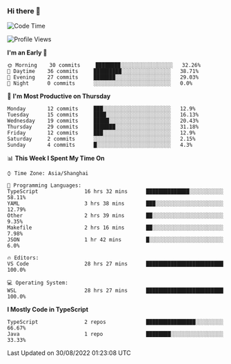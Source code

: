 ### Hi there 👋

<!--
**waynelwz/waynelwz** is a ✨ _special_ ✨ repository because its `README.md` (this file) appears on your GitHub profile.

Here are some ideas to get you started:

- 🔭 I’m currently working on ...
- 🌱 I’m currently learning ...
- 👯 I’m looking to collaborate on ...
- 🤔 I’m looking for help with ...
- 💬 Ask me about ...
- 📫 How to reach me: ...
- 😄 Pronouns: ...
- ⚡ Fun fact: ...
-->

<!--START_SECTION:waka-->
![Code Time](http://img.shields.io/badge/Code%20Time-381%20hrs%2047%20mins-blue)

![Profile Views](http://img.shields.io/badge/Profile%20Views-1-blue)

**I'm an Early 🐤** 

```text
🌞 Morning    30 commits     ████████░░░░░░░░░░░░░░░░░   32.26% 
🌆 Daytime    36 commits     █████████░░░░░░░░░░░░░░░░   38.71% 
🌃 Evening    27 commits     ███████░░░░░░░░░░░░░░░░░░   29.03% 
🌙 Night      0 commits      ░░░░░░░░░░░░░░░░░░░░░░░░░   0.0%

```
📅 **I'm Most Productive on Thursday** 

```text
Monday       12 commits     ███░░░░░░░░░░░░░░░░░░░░░░   12.9% 
Tuesday      15 commits     ████░░░░░░░░░░░░░░░░░░░░░   16.13% 
Wednesday    19 commits     █████░░░░░░░░░░░░░░░░░░░░   20.43% 
Thursday     29 commits     ███████░░░░░░░░░░░░░░░░░░   31.18% 
Friday       12 commits     ███░░░░░░░░░░░░░░░░░░░░░░   12.9% 
Saturday     2 commits      ░░░░░░░░░░░░░░░░░░░░░░░░░   2.15% 
Sunday       4 commits      █░░░░░░░░░░░░░░░░░░░░░░░░   4.3%

```


📊 **This Week I Spent My Time On** 

```text
⌚︎ Time Zone: Asia/Shanghai

💬 Programming Languages: 
TypeScript               16 hrs 32 mins      ██████████████░░░░░░░░░░░   58.11% 
YAML                     3 hrs 38 mins       ███░░░░░░░░░░░░░░░░░░░░░░   12.79% 
Other                    2 hrs 39 mins       ██░░░░░░░░░░░░░░░░░░░░░░░   9.35% 
Makefile                 2 hrs 16 mins       ██░░░░░░░░░░░░░░░░░░░░░░░   7.98% 
JSON                     1 hr 42 mins        █░░░░░░░░░░░░░░░░░░░░░░░░   6.0%

🔥 Editors: 
VS Code                  28 hrs 27 mins      █████████████████████████   100.0%

💻 Operating System: 
WSL                      28 hrs 27 mins      █████████████████████████   100.0%

```

**I Mostly Code in TypeScript** 

```text
TypeScript               2 repos             ████████████████░░░░░░░░░   66.67% 
Java                     1 repo              ████████░░░░░░░░░░░░░░░░░   33.33%

```



 Last Updated on 30/08/2022 01:23:08 UTC
<!--END_SECTION:waka-->
